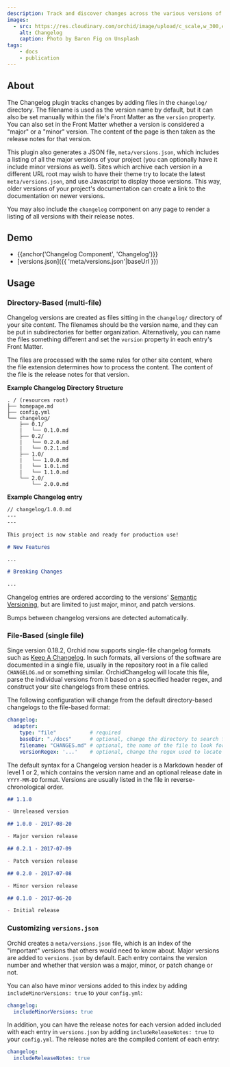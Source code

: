 ```yaml
---
description: Track and discover changes across the various versions of your library or application.
images:
  - src: https://res.cloudinary.com/orchid/image/upload/c_scale,w_300,e_blur:150/v1524974267/plugins/changelog.jpg
    alt: Changelog
    caption: Photo by Baron Fig on Unsplash
tags:
    - docs
    - publication
---
```


## About

The Changelog plugin tracks changes by adding files in the `changelog/` directory. The filename is used as the version
name by default, but it can also be set manually within the file's Front Matter as the `version` property. You can also 
set in the Front Matter whether a version is considered a "major" or a "minor" version. The content of the page is then
taken as the release notes for that version.

This plugin also generates a JSON file, `meta/versions.json`, which includes a listing of all the major versions of your
project (you can optionally have it include minor versions as well). Sites which archive each version in a different URL
root may wish to have their theme try to locate the latest `meta/versions.json`, and use Javascript to display those 
versions. This way, older versions of your project's documentation can create a link to the documentation on newer 
versions.

You may also include the `changelog` component on any page to render a listing of all versions with their release notes.

## Demo

- {{anchor('Changelog Component', 'Changelog')}}
- [versions.json]({{ 'meta/versions.json'|baseUrl }})

## Usage

### Directory-Based (multi-file)

Changelog versions are created as files sitting in the `changelog/` directory of your site content. The filenames should
be the version name, and they can be put in subdirectories for better organization. Alternatively, you can name the 
files something different and set the `version` property in each entry's Front Matter.

The files are processed with the 
same rules for other site content, where the file extension determines how to process the content. The content of the 
file is the release notes for that version.

**Example Changelog Directory Structure**
```text
. / (resources root)
├── homepage.md
├── config.yml
└── changelog/
    ├── 0.1/
    |   └── 0.1.0.md
    ├── 0.2/
    |   └── 0.2.0.md
    |   └── 0.2.1.md
    ├── 1.0/
    |   └── 1.0.0.md
    |   └── 1.0.1.md
    |   └── 1.1.0.md
    └── 2.0/
        └── 2.0.0.md
```

**Example Changelog entry**
```markdown
// changelog/1.0.0.md 
---
---

This project is now stable and ready for production use!

# New Features

...

# Breaking Changes

...
```

Changelog entries are ordered according to the versions' [Semantic Versioning](https://semver.org), but are limited to
just major, minor, and patch versions.

Bumps between changelog versions are detected automatically. 

### File-Based (single file)

Singe version 0.18.2, Orchid now supports single-file changelog formats such as 
[Keep A Changelog](https://keepachangelog.com/en/1.0.0/). In such formats, all versions of the software are documented 
in a single file, usually in the repository root in a file called `CHANGELOG.md` or something similar. OrchidChangelog
will locate this file, parse the individual versions from it based on a specified header regex, and construct your site
changelogs from these entries.

The following configuration will change from the default directory-based changelogs to the file-based format:

```yaml
changelog:
  adapter: 
    type: "file"           # required
    baseDir: "./docs"      # optional, change the directory to search for the changelog file in. Defaults to resources root dir
    filename: "CHANGES.md" # optional, the name of the file to look for
    versionRegex: '...'    # optional, change the regex used to locate version header lines in the file. Defaults to Markdown headers of level 1 or 2
```

The default syntax for a Changelog version header is a Markdown header of level 1 or 2, which contains the version name
and an optional release date in `YYYY-MM-DD` format. Versions are usually listed in the file in reverse-chronological 
order.

```markdown
## 1.1.0

- Unreleased version

## 1.0.0 - 2017-08-20

- Major version release

## 0.2.1 - 2017-07-09

- Patch version release

## 0.2.0 - 2017-07-08

- Minor version release

## 0.1.0 - 2017-06-20

- Initial release
```

### Customizing `versions.json`

Orchid creates a `meta/versions.json` file, which is an index of the "important" versions that others would need to know
about. Major versions are added to `versions.json` by default. Each entry contains the version number and whether that version
was a major, minor, or patch change or not.

You can also have minor versions added to this index by adding `includeMinorVersions: true` to your `config.yml`:

```yaml
changelog:
  includeMinorVersions: true
```

In addition, you can have the release notes for each version added included with each entry in `versions.json` by adding
`includeReleaseNotes: true` to your `config.yml`. The release notes are the compiled content of each entry:

```yaml
changelog:
  includeReleaseNotes: true
```

